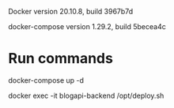 Docker version 20.10.8, build 3967b7d

docker-compose version 1.29.2, build 5becea4c

# Run commands

docker-compose up -d

docker exec -it blogapi-backend /opt/deploy.sh

